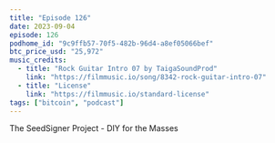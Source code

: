 ```yaml
---
title: "Episode 126"
date: 2023-09-04
episode: 126
podhome_id: "9c9ffb57-70f5-482b-96d4-a8ef05066bef"
btc_price_usd: "25,972"
music_credits:
  - title: "Rock Guitar Intro 07 by TaigaSoundProd"
    link: "https://filmmusic.io/song/8342-rock-guitar-intro-07"
  - title: "License"
    link: "https://filmmusic.io/standard-license"
tags: ["bitcoin", "podcast"]
---
```


The SeedSigner Project - DIY for the Masses